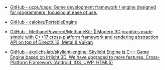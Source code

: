 - [GitHub - ucpu/cage: Game development framework / engine designed for programmers, focusing at ease of use.](https://github.com/ucpu/cage)

- [GitHub - calokat/PortableEngine](https://github.com/calokat/PortableEngine)

- [GitHub - MethanePowered/MethaneKit: 🎲 Modern 3D graphics made simple with C++17 cross-platform framework and rendering abstraction API on top of DirectX 12, Metal & Vulkan](https://github.com/MethanePowered/MethaneKit)

- [GitHub - skylicht-lab/skylicht-engine: Skylicht Engine is C++ Game Engine based on Irrlicht 3D. We have upgraded to more features. Cross-Platform Framework (Android, IOS, UWP, HTML5)](https://github.com/skylicht-lab/skylicht-engine)
